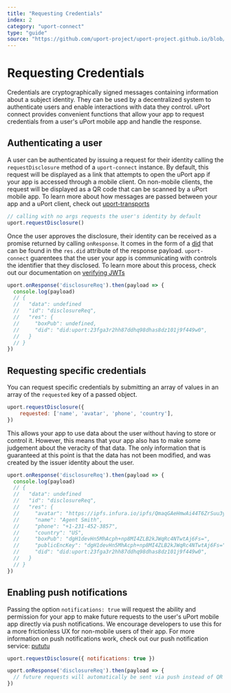 ```yaml
---
title: "Requesting Credentials"
index: 2
category: "uport-connect"
type: "guide"
source: "https://github.com/uport-project/uport-project.github.io/blob/develop/markdown/docs/guides/RequestCredentials.md"
---
```


# Requesting Credentials

Credentials are cryptographically signed messages containing information about a subject identity. They can be used by a decentralized system to authenticate users and enable interactions with data they control. uPort connect provides convenient functions that allow your app to request credentials from a user's uPort mobile app and handle the response.

## Authenticating a user

A user can be authenticated by issuing a request for their identity calling the `requestDisclosure` method of a `uport-connect` instance. By default, this request will be displayed as a link that attempts to open the uPort app if your app is accessed through a mobile client. On non-mobile clients, the request will be displayed as a QR code that can be scanned by a uPort mobile app. To learn more about how messages are passed between your app and a uPort client, check out [uport-transports](https://github.com/uport-project/uport-transports)

```js
// calling with no args requests the user's identity by default
uport.requestDisclosure()
```

Once the user approves the disclosure, their identity can be received as a promise returned by calling `onResponse`. It comes in the form of a [did](https://w3c-ccg.github.io/did-spec/#decentralized-identifiers-dids) that can be found in the `res.did` attribute of the response payload. `uport-connect` guarentees that the user your app is communicating with controls the identifier that they disclosed. To learn more about this process, check out our documentation on [verifying JWTs](/did-jwt/guides/index.md#verifying-a-jwt)

```js
uport.onResponse('disclosureReq').then(payload => {
  console.log(payload)
  // {
  //   "data": undefined
  //   "id": "disclosureReq",
  //   "res": {
  //     "boxPub": undefined,
  //     "did": "did:uport:23fga3r2hh87ddhq98dhas8dz101j9f449w0",
  //   }
  // }
})
```

## Requesting specific credentials

You can request specific credentials by submitting an array of values in an array of the `requested` key of a passed object.

```js
uport.requestDisclosure({
    requested: ['name', 'avatar', 'phone', 'country'],
})
```

This allows your app to use data about the user without having to store or control it. However, this means that your app also has to make some judgement about the veracity of that data. The only information that is guaranteed at this point is that the data has not been modified, and was created by the issuer identity about the user.

```js
uport.onResponse('disclosureReq').then(payload => {
  console.log(payload)
  // {
  //   "data": undefined
  //   "id": "disclosureReq",
  //   "res": {
  //     "avatar": "https://ipfs.infura.io/ipfs/QmaqGAeHmwAi44T6ZrSuu3yxwiyHPxoE1rHGmKxeCuZbS7DBX",
  //     "name": "Agent Smith",
  //     "phone": "+1-231-452-3857",
  //     "country": "US",
  //     "boxPub": "dgH1devHn5MhAcph+np8MI4ZLB2kJWqRc4NTwtAj6Fs=",
  //     "publicEncKey": "dgH1devHn5MhAcph+np8MI4ZLB2kJWqRc4NTwtAj6Fs=",
  //     "did": "did:uport:23fga3r2hh87ddhq98dhas8dz101j9f449w0",
  //   }
  // }
})
```

## Enabling push notifications

Passing the option `notifications: true` will request the ability and permission for your app to make future requests to the user's uPort mobile app directly via push notifications. We encourage developers to use this for a more frictionless UX for non-mobile users of their app. For more information on push notifications work, check out our push notification service: [pututu](https://github.com/uport-project/lambda-pututu)

```js
uport.requestDisclosure({ notifications: true })

uport.onResponse('disclosureReq').then(payload => {
  // future requests will automatically be sent via push instead of QR for non-mobile app clients
})
```
